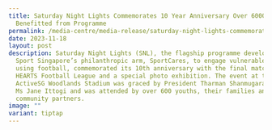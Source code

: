 ```yaml
---
title: Saturday Night Lights Commemorates 10 Year Anniversary Over 6000 Youths
  Benefitted from Programme
permalink: /media-centre/media-release/saturday-night-lights-commemorates-10-year-anniversary/
date: 2023-11-18
layout: post
description: Saturday Night Lights (SNL), the flagship programme developed by
  Sport Singapore’s philanthropic arm, SportCares, to engage vulnerable youth
  using football, commemorated its 10th anniversary with the final match of the
  HEARTS Football League and a special photo exhibition. The event at the
  ActiveSG Woodlands Stadium was graced by President Tharman Shanmugaratnam and
  Ms Jane Ittogi and was attended by over 600 youths, their families and
  community partners.
image: ""
variant: tiptap
---
```

